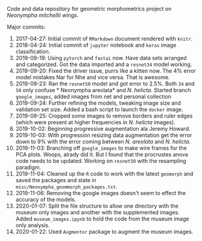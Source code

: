Code and data repository for geometric morphometrics project on *Neonympha mitchellii* wings.


Major commits:

1. 2017-04-27: Initial commit of `RMarkdown` document rendered with `knitr`.
1. 2018-04-24: Initial commit of `jupyter` notebook and `keras` image classification.
1. 2019-09-19: Using `pytorch` and `fastai` now. Have data sets arranged and categorized. Got the data imported and a `resnet34` model working.
1. 2019-09-20: Fixed the driver issue, purrs like a kitten now. The 4% error model mistakes Nar for Nhe and vice versa. That is awesome.
1. 2019-09-23: Ran the `resnet50` model and got error to 2.5%. Both `34` and `50` only confuse * Neonympha areolata* and *N. helicta*. Started branch `google_images`, added images from net and personal collection
1. 2019-09-24: Further refining the models, tweaking image size and validation set size. Added a bash script to launch the `docker` image.
1. 2019-09-25: Cropped some images to remove borders and ruler edges (which were present at higher frequencies in *N. helicta* images).
1. 2019-10-02: Beginning progressive augmentation ala Jeremy Howard.
1. 2019-10-03: With progression resizing data augmentation get the error down to 9% with the error coming between *N. areolata* and *N. helicta*.
1. 2019-11-03: Branching off `google_images` to make wire frames for the PCA plots. Woops, alrady did it. But I found that the procrustes anova code needs to be updated.  Working on `resnet50` with the resampling paradigm.
1. 2019-11-04: Cleaned up the `R` code to work with the latest `geomorph` and saved the packages and state in `misc/Neonympha_geommorph_packages.txt`.
1. 2019-11-06: Removing the google images doesn't seem to effect the accuracy of the models.
1. 2020-01-07: Split the file structure to allow one directory with the museum only images and another with the supplemented images. Added `museum_images.ipynb` to hold the code from the museum image only analysis.
1. 2020-01-22: Used `Augmentor` package to augment the museum images. 
